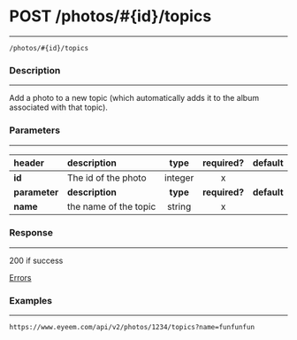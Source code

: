 # POST /photos/#{id}/topics       
***
`/photos/#{id}/topics `

### Description
***
Add a photo to a new topic (which automatically adds it to the album associated with that topic).

### Parameters
***

|header| description| type |required? |default|
|:---------|:--------------|:----------:|:------------:|:------------:|
|**id**|The id of the photo|integer|x||
|**parameter**| **description**| **type** |**required?** |**default**|
|**name**| the name of the topic |string|x||


### Response
***


200 if success

[Errors](../../resources/errors.md)

### Examples
***

`https://www.eyeem.com/api/v2/photos/1234/topics?name=funfunfun`


